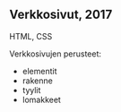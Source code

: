 ## Verkkosivut, 2017
HTML, CSS

Verkkosivujen perusteet: 
- elementit
- rakenne
- tyylit
- lomakkeet
